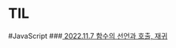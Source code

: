 # TIL

#JavaScript
###[ 2022.11.7 함수의 선언과 호출, 재귀 ](https://github.com/GosuEE/TIL/blob/master/2022_11_7.md)
